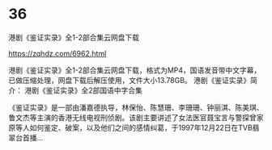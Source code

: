 # 36
港剧《鉴证实录》全1-2部合集云网盘下载

https://zqhdz.com/6962.html

港剧《鉴证实录》全1-2部合集云网盘下载，格式为MP4，国语发音带中文字幕，已做压缩处理，网盘下载后解压使用，文件大小13.78GB。
港剧《鉴证实录》简介：
港剧《鉴证实录》全2部国语中字合集

《鉴证实录》是一部由潘嘉德执导，林保怡、陈慧珊、李珊珊、钟丽淇、陈美琪、鲁文杰等主演的香港无线电视刑侦剧。该剧主要讲述了女法医官聂宝言与警探曾家原等人如何鉴定、破案，以及他们之间的感情纠葛，于1997年12月22日在TVB翡翠台首播…
